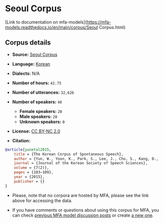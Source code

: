 
# Seoul Corpus

[Link to documentation on mfa-models](https://mfa-models.readthedocs.io/en/main/corpus/Seoul Corpus.html)

## Corpus details

- **Source:** [Seoul Corpus](https://openslr.org/113/)
- **Language:** [Korean](https://en.wikipedia.org/wiki/Korean_language)
- **Dialects:** N/A
- **Number of hours:** `42.75`
- **Number of utterances:** `32,626`
- **Number of speakers:** `40`
  - **Female speakers:** `20`
  - **Male speakers:** `20`
  - **Unknown speakers:** `0`
- **License:** [CC BY-NC 2.0](https://creativecommons.org/licenses/by-nc/2.0/)

- **Citation:**
```bibtex
@article{yunetal2015,
	title = {The Korean Corpus of Spontaneous Speech},
	author = {Yun, W., Yoon, K., Park, S., Lee, J., Cho, S., Kang, D., Byun, K., Hahn, H., Kim, J.},
	journal = {Journal of the Korean Society of Speech Sciences},
	volume = {7(2)},
	pages = {103–109},
	year = {2015},
	publisher = {}
}
```

- Please, note that no corpora are hosted by MFA, please see the link above for accessing the data.

- If you have comments or questions about using this corpus for MFA, you can check [previous MFA model discussion posts](https://github.com/MontrealCorpusTools/mfa-models/discussions?discussions_q=Seoul+Corpus) or create [a new one](https://github.com/MontrealCorpusTools/mfa-models/discussions/new).
